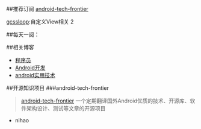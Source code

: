##推荐订阅
[android-tech-frontier](#android-tech-frontier)

[gcssloop](http://www.gcssloop.com/timeline):自定义View相关
2

##每天一阅：

##相关博客
* [程序员](http://www.jianshu.com/collection/NEt52a)
* [Android开发](http://www.jianshu.com/collection/0dc880a2c73c)
* [android实用技术](http://www.jianshu.com/collection/8a73fef08a6b)

##开源知识项目
###android-tech-frontier
>[android-tech-frontier](https://github.com/hehonghui/android-tech-frontier)
一个定期翻译国外Android优质的技术、开源库、软件架构设计、测试等文章的开源项目 

* nihao 